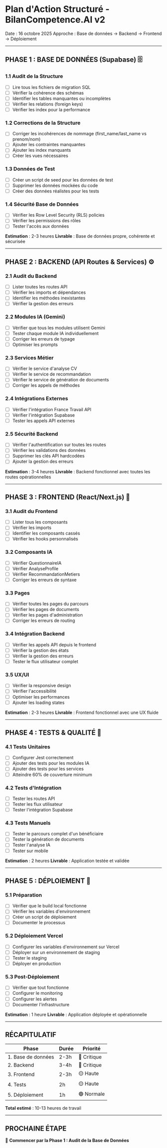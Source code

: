 # Plan d'Action Structuré - BilanCompetence.AI v2

Date : 16 octobre 2025
Approche : Base de données → Backend → Frontend → Déploiement

---

## PHASE 1 : BASE DE DONNÉES (Supabase) 🗄️

### 1.1 Audit de la Structure
- [ ] Lire tous les fichiers de migration SQL
- [ ] Vérifier la cohérence des schémas
- [ ] Identifier les tables manquantes ou incomplètes
- [ ] Vérifier les relations (foreign keys)
- [ ] Vérifier les index pour la performance

### 1.2 Corrections de la Structure
- [ ] Corriger les incohérences de nommage (first_name/last_name vs prenom/nom)
- [ ] Ajouter les contraintes manquantes
- [ ] Ajouter les index manquants
- [ ] Créer les vues nécessaires

### 1.3 Données de Test
- [ ] Créer un script de seed pour les données de test
- [ ] Supprimer les données mockées du code
- [ ] Créer des données réalistes pour les tests

### 1.4 Sécurité Base de Données
- [ ] Vérifier les Row Level Security (RLS) policies
- [ ] Vérifier les permissions des rôles
- [ ] Tester l'accès aux données

**Estimation** : 2-3 heures
**Livrable** : Base de données propre, cohérente et sécurisée

---

## PHASE 2 : BACKEND (API Routes & Services) ⚙️

### 2.1 Audit du Backend
- [ ] Lister toutes les routes API
- [ ] Vérifier les imports et dépendances
- [ ] Identifier les méthodes inexistantes
- [ ] Vérifier la gestion des erreurs

### 2.2 Modules IA (Gemini)
- [ ] Vérifier que tous les modules utilisent Gemini
- [ ] Tester chaque module IA individuellement
- [ ] Corriger les erreurs de typage
- [ ] Optimiser les prompts

### 2.3 Services Métier
- [ ] Vérifier le service d'analyse CV
- [ ] Vérifier le service de recommandation
- [ ] Vérifier le service de génération de documents
- [ ] Corriger les appels de méthodes

### 2.4 Intégrations Externes
- [ ] Vérifier l'intégration France Travail API
- [ ] Vérifier l'intégration Supabase
- [ ] Tester les appels API externes

### 2.5 Sécurité Backend
- [ ] Vérifier l'authentification sur toutes les routes
- [ ] Vérifier les validations des données
- [ ] Supprimer les clés API hardcodées
- [ ] Ajouter la gestion des erreurs

**Estimation** : 3-4 heures
**Livrable** : Backend fonctionnel avec toutes les routes opérationnelles

---

## PHASE 3 : FRONTEND (React/Next.js) 🎨

### 3.1 Audit du Frontend
- [ ] Lister tous les composants
- [ ] Vérifier les imports
- [ ] Identifier les composants cassés
- [ ] Vérifier les hooks personnalisés

### 3.2 Composants IA
- [ ] Vérifier QuestionnaireIA
- [ ] Vérifier AnalyseProfile
- [ ] Vérifier RecommandationMetiers
- [ ] Corriger les erreurs de syntaxe

### 3.3 Pages
- [ ] Vérifier toutes les pages du parcours
- [ ] Vérifier les pages de documents
- [ ] Vérifier les pages d'administration
- [ ] Corriger les erreurs de routing

### 3.4 Intégration Backend
- [ ] Vérifier les appels API depuis le frontend
- [ ] Vérifier la gestion des états
- [ ] Vérifier la gestion des erreurs
- [ ] Tester le flux utilisateur complet

### 3.5 UX/UI
- [ ] Vérifier la responsive design
- [ ] Vérifier l'accessibilité
- [ ] Optimiser les performances
- [ ] Ajouter les loading states

**Estimation** : 2-3 heures
**Livrable** : Frontend fonctionnel avec une UX fluide

---

## PHASE 4 : TESTS & QUALITÉ 🧪

### 4.1 Tests Unitaires
- [ ] Configurer Jest correctement
- [ ] Ajouter des tests pour les modules IA
- [ ] Ajouter des tests pour les services
- [ ] Atteindre 60% de couverture minimum

### 4.2 Tests d'Intégration
- [ ] Tester les routes API
- [ ] Tester les flux utilisateur
- [ ] Tester l'intégration Supabase

### 4.3 Tests Manuels
- [ ] Tester le parcours complet d'un bénéficiaire
- [ ] Tester la génération de documents
- [ ] Tester l'analyse IA
- [ ] Tester sur mobile

**Estimation** : 2 heures
**Livrable** : Application testée et validée

---

## PHASE 5 : DÉPLOIEMENT 🚀

### 5.1 Préparation
- [ ] Vérifier que le build local fonctionne
- [ ] Vérifier les variables d'environnement
- [ ] Créer un script de déploiement
- [ ] Documenter le processus

### 5.2 Déploiement Vercel
- [ ] Configurer les variables d'environnement sur Vercel
- [ ] Déployer sur un environnement de staging
- [ ] Tester le staging
- [ ] Déployer en production

### 5.3 Post-Déploiement
- [ ] Vérifier que tout fonctionne
- [ ] Configurer le monitoring
- [ ] Configurer les alertes
- [ ] Documenter l'infrastructure

**Estimation** : 1 heure
**Livrable** : Application déployée et opérationnelle

---

## RÉCAPITULATIF

| Phase | Durée | Priorité |
|-------|-------|----------|
| 1. Base de données | 2-3h | 🔴 Critique |
| 2. Backend | 3-4h | 🔴 Critique |
| 3. Frontend | 2-3h | 🟡 Haute |
| 4. Tests | 2h | 🟡 Haute |
| 5. Déploiement | 1h | 🟢 Normale |

**Total estimé** : 10-13 heures de travail

---

## PROCHAINE ÉTAPE

🎯 **Commencer par la Phase 1 : Audit de la Base de Données**

